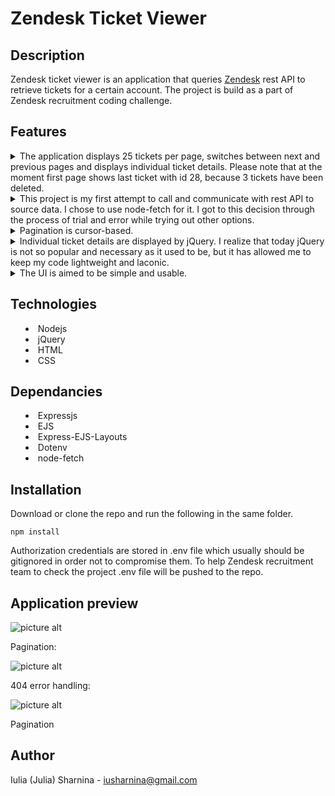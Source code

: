# Zendesk Ticket Viewer #

## Description
Zendesk ticket viewer is an application that queries [Zendesk](https://www.zendesk.com/ "Zendesk") rest API to retrieve tickets for a certain account. The project is build as a part of Zendesk recruitment coding challenge.



## Features
<details>
           <summary>The application displays 25 tickets per page, switches between next and previous pages and displays individual ticket details. Please note that at the moment first page shows last ticket with id 28, because 3 tickets have been deleted.
<details>
           <summary>This project is my first attempt to call and communicate with rest API to source data. I chose to use node-fetch for it. I got to this decision through the process of trial and error while trying out other options.
<details>
           <summary>Pagination is cursor-based.
<details>
           <summary>Individual ticket details are displayed by jQuery. I realize that today jQuery is not so popular and necessary as it used to be, but it has allowed me to keep my code lightweight and laconic. 
<details>
           <summary>The UI is aimed to be simple and usable.


## Technologies
* Nodejs
* jQuery
* HTML
* CSS


## Dependancies
* Expressjs
* EJS
* Express-EJS-Layouts
* Dotenv
* node-fetch


## Installation

Download or clone the repo and run the following in the same folder.

`npm install`

Authorization credentials are stored in .env file which usually should be gitignored in order not to compromise them. To help Zendesk recruitment team to check the project .env file will be pushed to the repo. 

## Application preview
![picture alt](https://drive.google.com/file/d/1AogP75NP4RsW8VvY41ddj5gd162PMpyi/view?usp=sharing "Title is optional")

Pagination:

![picture alt](https://drive.google.com/file/d/1jSGtrE9F9FHQ44B32AcMYlXRBiVeKjMJ/view?usp=sharing )

404 error handling:

![picture alt](https://drive.google.com/file/d/1Q-uMYBDdNEEHbrfNW9jFaAXjErMQ3fC3/view?usp=sharing )

Pagination


## Author
Iulia (Julia) Sharnina - iusharnina@gmail.com
